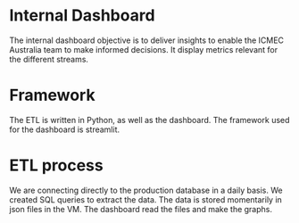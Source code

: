 # Internal Dashboard

The internal dashboard objective is to deliver insights to enable the ICMEC Australia team to make informed decisions. It display metrics relevant for the different streams.

# Framework
The ETL is written in Python, as well as the dashboard. The framework used for the dashboard is streamlit.

# ETL process
We are connecting directly to the production database in a daily basis. We created SQL queries to extract the data. The data is stored momentarily in json files in the VM. The dashboard read the files and make the graphs.  
